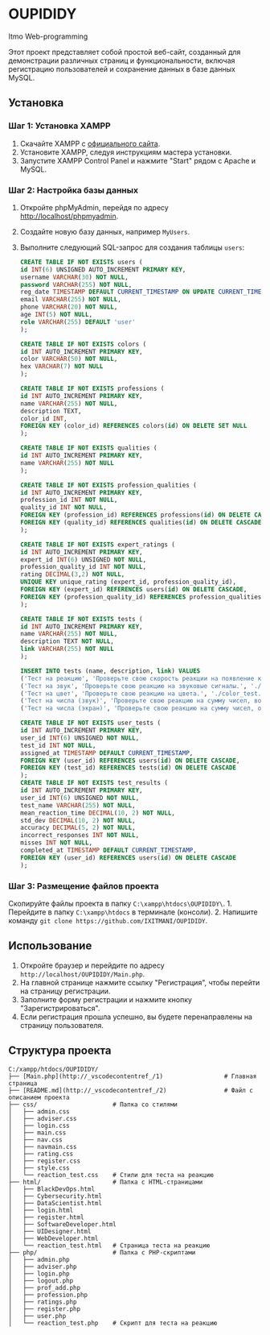 # OUPIDIDY
Itmo Web-programming

Этот проект представляет собой простой веб-сайт, созданный для демонстрации различных страниц и функциональности, включая регистрацию пользователей и сохранение данных в базе данных MySQL.

## Установка

### Шаг 1: Установка XAMPP

1. Скачайте XAMPP с [официального сайта](https://www.apachefriends.org/index.html).
2. Установите XAMPP, следуя инструкциям мастера установки.
3. Запустите XAMPP Control Panel и нажмите "Start" рядом с Apache и MySQL.

### Шаг 2: Настройка базы данных

1. Откройте phpMyAdmin, перейдя по адресу [http://localhost/phpmyadmin](http://localhost/phpmyadmin).
2. Создайте новую базу данных, например `MyUsers`.
3. Выполните следующий SQL-запрос для создания таблицы `users`:

    ```sql
    CREATE TABLE IF NOT EXISTS users (
    id INT(6) UNSIGNED AUTO_INCREMENT PRIMARY KEY,
    username VARCHAR(30) NOT NULL,
    password VARCHAR(255) NOT NULL,
    reg_date TIMESTAMP DEFAULT CURRENT_TIMESTAMP ON UPDATE CURRENT_TIMESTAMP,
    email VARCHAR(255) NOT NULL,
    phone VARCHAR(20) NOT NULL,
    age INT(5) NOT NULL,
    role VARCHAR(255) DEFAULT 'user'
    );

    CREATE TABLE IF NOT EXISTS colors (
    id INT AUTO_INCREMENT PRIMARY KEY,
    color VARCHAR(50) NOT NULL,
    hex VARCHAR(7) NOT NULL
    );

    CREATE TABLE IF NOT EXISTS professions (
    id INT AUTO_INCREMENT PRIMARY KEY,
    name VARCHAR(255) NOT NULL,
    description TEXT,
    color_id INT,
    FOREIGN KEY (color_id) REFERENCES colors(id) ON DELETE SET NULL
    );

    CREATE TABLE IF NOT EXISTS qualities (
    id INT AUTO_INCREMENT PRIMARY KEY,
    name VARCHAR(255) NOT NULL
    );

    CREATE TABLE IF NOT EXISTS profession_qualities (
    id INT AUTO_INCREMENT PRIMARY KEY,
    profession_id INT NOT NULL,
    quality_id INT NOT NULL,
    FOREIGN KEY (profession_id) REFERENCES professions(id) ON DELETE CASCADE,
    FOREIGN KEY (quality_id) REFERENCES qualities(id) ON DELETE CASCADE
    );

    CREATE TABLE IF NOT EXISTS expert_ratings (
    id INT AUTO_INCREMENT PRIMARY KEY,
    expert_id INT(6) UNSIGNED NOT NULL,
    profession_quality_id INT NOT NULL,
    rating DECIMAL(3,2) NOT NULL,
    UNIQUE KEY unique_rating (expert_id, profession_quality_id),
    FOREIGN KEY (expert_id) REFERENCES users(id) ON DELETE CASCADE,
    FOREIGN KEY (profession_quality_id) REFERENCES profession_qualities(id) ON DELETE CASCADE
    );

    CREATE TABLE IF NOT EXISTS tests (
    id INT AUTO_INCREMENT PRIMARY KEY,
    name VARCHAR(255) NOT NULL,
    description TEXT NOT NULL,
    link VARCHAR(255) NOT NULL
    );

    INSERT INTO tests (name, description, link) VALUES
    ('Тест на реакцию', 'Проверьте свою скорость реакции на появление круга.', './reaction_test.php'),
    ('Тест на звук', 'Проверьте свою реакцию на звуковые сигналы.', './sound_test.php'),
    ('Тест на цвет', 'Проверьте свою реакцию на цвета.', './color_test.php'),
    ('Тест на числа (звук)', 'Проверьте свою реакцию на сумму чисел, воспроизводимых звуками.', './number_sound_test.php'),
    ('Тест на числа (экран)', 'Проверьте свою реакцию на сумму чисел, отображаемых на экране.', './number_display_test.php');

    CREATE TABLE IF NOT EXISTS user_tests (
    id INT AUTO_INCREMENT PRIMARY KEY,
    user_id INT(6) UNSIGNED NOT NULL,
    test_id INT NOT NULL,
    assigned_at TIMESTAMP DEFAULT CURRENT_TIMESTAMP,
    FOREIGN KEY (user_id) REFERENCES users(id) ON DELETE CASCADE,
    FOREIGN KEY (test_id) REFERENCES tests(id) ON DELETE CASCADE
    );
    CREATE TABLE IF NOT EXISTS test_results (
    id INT AUTO_INCREMENT PRIMARY KEY,
    user_id INT(6) UNSIGNED NOT NULL,
    test_name VARCHAR(255) NOT NULL,
    mean_reaction_time DECIMAL(10, 2) NOT NULL,
    std_dev DECIMAL(10, 2) NOT NULL,
    accuracy DECIMAL(5, 2) NOT NULL,
    incorrect_responses INT NOT NULL,
    misses INT NOT NULL,
    completed_at TIMESTAMP DEFAULT CURRENT_TIMESTAMP,
    FOREIGN KEY (user_id) REFERENCES users(id) ON DELETE CASCADE
    );
    ```

### Шаг 3: Размещение файлов проекта
 Скопируйте файлы проекта в папку `C:\xampp\htdocs\OUPIDIDY\`.
    1. Перейдите в папку `C:\xampp\htdocs` в терминале (консоли).
    2. Напишите команду `git clone https://github.com/IXITMANI/OUPIDIDY`.

## Использование

1. Откройте браузер и перейдите по адресу `http://localhost/OUPIDIDY/Main.php`.
2. На главной странице нажмите ссылку "Регистрация", чтобы перейти на страницу регистрации.
3. Заполните форму регистрации и нажмите кнопку "Зарегистрироваться".
4. Если регистрация прошла успешно, вы будете перенаправлены на страницу пользователя.

## Структура проекта

```plaintext
C:/xampp/htdocs/OUPIDIDY/
├── [Main.php](http://_vscodecontentref_/1)                 # Главная страница
├── [README.md](http://_vscodecontentref_/2)                # Файл с описанием проекта
├── css/                     # Папка со стилями
│   ├── admin.css
│   ├── adviser.css
│   ├── login.css
│   ├── main.css
│   ├── nav.css
│   ├── navmain.css
│   ├── rating.css
│   ├── register.css
│   ├── style.css
│   └── reaction_test.css    # Стили для теста на реакцию
├── html/                    # Папка с HTML-страницами
│   ├── BlackDevOps.html
│   ├── Cybersecurity.html
│   ├── DataScientist.html
│   ├── login.html
│   ├── register.html
│   ├── SoftwareDeveloper.html
│   ├── UIDesigner.html
│   ├── WebDeveloper.html
│   └── reaction_test.html   # Страница теста на реакцию
├── php/                     # Папка с PHP-скриптами
│   ├── admin.php
│   ├── adviser.php
│   ├── login.php
│   ├── logout.php
│   ├── prof_add.php
│   ├── profession.php
│   ├── ratings.php
│   ├── register.php
│   ├── user.php
│   └── reaction_test.php    # Скрипт для теста на реакцию
```